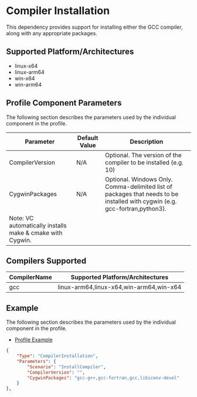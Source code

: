 # Compiler Installation
This dependency provides support for installing either the GCC compiler, along with any appropriate packages.

## Supported Platform/Architectures
* linux-x64
* linux-arm64
* win-x64
* win-arm64

## Profile Component Parameters
The following section describes the parameters used by the individual component in the profile.

| **Parameter** | **Default Value** | **Description**                                                   |
|---------------|--------------|------------------------------------------------------------------------|
| CompilerVersion | N/A        | Optional. The version of the compiler to be installed (e.g. 10) |
| CygwinPackages | N/A         | Optional. Windows Only. Comma-delimited list of packages that needs to be installed with cygwin (e.g. gcc-fortran,python3).
Note: VC automatically installs make & cmake with Cygwin. |

## Compilers Supported

| **CompilerName** | **Supported Platform/Architectures**                                   |
|------------------|------------------------------------------------------------------------|
| gcc              | linux-arm64,linux-x64,win-arm64,win-x64                                |

## Example
The following section describes the parameters used by the individual component in the profile.

* [Profile Example](https://github.com/microsoft/VirtualClient/blob/main/src/VirtualClient/VirtualClient.Main/profiles/PERF-SPECCPU-FPRATE.json)

```json
{
    "Type": "CompilerInstallation",
    "Parameters": {
        "Scenario": "InstallCompiler",
        "CompilerVersion": "",
        "CygwinPackages": "gcc-g++,gcc-fortran,gcc,libiconv-devel"
    }
},
```